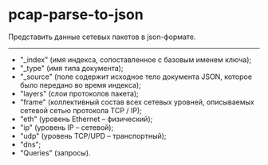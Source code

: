 # pcap-parse-to-json
Представить данные сетевых пакетов в json-формате.
***
-	"_index" (имя индекса, сопоставленное с базовым именем ключа);
-	"_type" (имя типа документа);
-	"_source" (поле содержит исходное тело документа JSON, которое было передано во время индекса);
-	"layers" (слои протоколов пакета);
-	"frame" (коллективный состав всех сетевых уровней, описываемых сетевой сетью протокола TCP / IP);
-	"eth" (уровень Ethernet – физический);
-	"ip" (уровень IP – сетевой);
-	"udp" (уровень TCP/UPD – транспортный);
-	"dns";
-	"Queries" (запросы).
